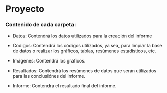 # Proyecto

### Contenido de cada carpeta:
* Datos: Contendrá los datos utilizados para la creación del informe

* Codigos: Contendrá los códigos utilizados, ya sea, para limpiar la base de datos o realizar los gráficos, tablas, resúmenes estadísticos, etc.

* Imágenes: Contendrá los gráficos.

* Resultados: Contendrá los resúmenes de datos que serán utilizados para las conclusiónes del informe.

* Informe: Contendrá el resultado final del informe.